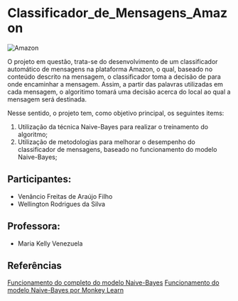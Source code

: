 # Classificador_de_Mensagens_Amazon


![Amazon](https://turbologo.com/articles/wp-content/uploads/2019/09/amazon-current-logo.png)


O projeto em questão, trata-se do desenvolvimento de um classificador automático de mensagens na plataforma Amazon, o qual, baseado no conteúdo descrito na mensagem, o classificador toma a decisão de para onde encaminhar a mensagem.  Assim, a partir das palavras utilizadas em cada mensagem, o algoritimo tomará uma decisão acerca do local ao qual a mensagem será destinada. 

Nesse sentido, o projeto tem, como objetivo principal, os seguintes items: 

1. Utilização da técnica Naive-Bayes para realizar o treinamento do algoritmo;  
2. Utilização de metodologias para melhorar o desempenho do classificador de mensagens, baseado no funcionamento do modelo Naive-Bayes;


## Participantes: 

- Venâncio Freitas de Araújo Filho 
- Wellington Rodrigues da Silva 

## Professora: 
- Maria Kelly Venezuela 

## Referências 

[Funcionamento do completo do modelo Naive-Bayes](https://arxiv.org/pdf/1410.5329.pdf)
[Funcionamento do modelo Naive-Bayes por Monkey Learn](https://monkeylearn.com/blog/practical-explanation-naive-bayes-classifier/)




